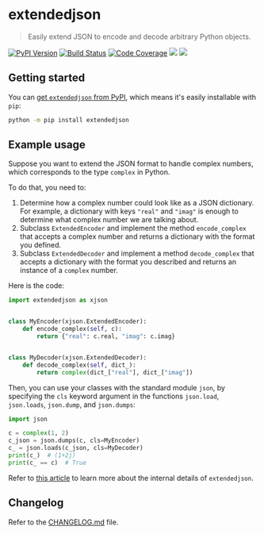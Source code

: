 # extendedjson

 > Easily extend JSON to encode and decode arbitrary Python objects.

[![PyPI Version][pypi-image]][pypi-url]
[![Build Status][build-image]][build-url]
[![Code Coverage][coverage-image]][coverage-url]
![][stars-image]
![][versions-image]

[pypi-image]: https://img.shields.io/pypi/v/extendedjson
[pypi-url]: https://pypi.org/project/extendedjson/
[build-image]: https://github.com/mathspp/extendedjson/actions/workflows/build.yaml/badge.svg
[build-url]: https://github.com/mathspp/extendedjson/actions/workflows/build.yaml
[coverage-image]: https://codecov.io/gh/mathspp/extendedjson/branch/main/graph/badge.svg
[coverage-url]: https://codecov.io/gh/mathspp/extendedjson
[stars-image]: https://img.shields.io/github/stars/mathspp/extendedjson
[versions-image]: https://img.shields.io/pypi/pyversions/extendedjson


## Getting started

You can [get `extendedjson` from PyPI](https://pypi.org/project/extendedjson),
which means it's easily installable with `pip`:

```bash
python -m pip install extendedjson
```


## Example usage

Suppose you want to extend the JSON format to handle complex numbers,
which corresponds to the type `complex` in Python.

To do that, you need to:

 1. Determine how a complex number could look like as a JSON dictionary.
 For example, a dictionary with keys `"real"` and `"imag"` is enough to determine what complex number we are talking about.
 2. Subclass `ExtendedEncoder` and implement the method `encode_complex` that accepts a complex number and returns a dictionary with the format you defined.
 3. Subclass `ExtendedDecoder` and implement a method `decode_complex` that accepts a dictionary with the format you described and returns an instance of a `complex` number.

Here is the code:

```py
import extendedjson as xjson


class MyEncoder(xjson.ExtendedEncoder):
    def encode_complex(self, c):
        return {"real": c.real, "imag": c.imag}


class MyDecoder(xjson.ExtendedDecoder):
    def decode_complex(self, dict_):
        return complex(dict_["real"], dict_["imag"])
```

Then, you can use your classes with the standard module `json`,
by specifying the `cls` keyword argument in the functions `json.load`, `json.loads`, `json.dump`, and `json.dumps`:

```py
import json

c = complex(1, 2)
c_json = json.dumps(c, cls=MyEncoder)
c_ = json.loads(c_json, cls=MyDecoder)
print(c_)  # (1+2j)
print(c_ == c)  # True
```

Refer to [this article](https://mathspp.com/blog/custom-json-encoder-and-decoder) to learn more about the internal details of `extendedjson`.


## Changelog

Refer to the [CHANGELOG.md](CHANGELOG.md) file.
